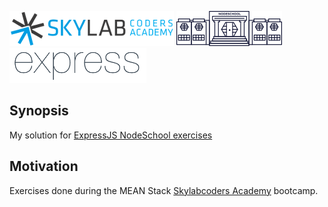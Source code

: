 [![Skylab](https://github.com/Iggy-Codes/logo-images/blob/master/logos/skylab-56.png)](http://www.skylabcoders.com/)
[![NodeSchool](https://github.com/Iggy-Codes/logo-images/blob/master/logos/node-school.png)](http://nodeschool.io/)
[![ExpressJS](https://github.com/Iggy-Codes/logo-images/blob/master/logos/expressjs.png)](http://www.expressjs.com/)

## Synopsis

My solution for [ExpressJS NodeSchool exercises](https://github.com/azat-co/expressworks)

## Motivation

Exercises done during the MEAN Stack [Skylabcoders Academy](http://www.skylabcoders.com/) bootcamp.
